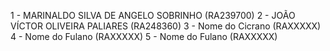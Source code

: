 1 - MARINALDO SILVA DE ANGELO SOBRINHO  (RA239700)
2 - JOÃO VÍCTOR OLIVEIRA PALIARES  (RA248360)
3 - Nome do Cicrano  (RAXXXXX)
4 - Nome do Fulano  (RAXXXXX)
5 - Nome do Fulano  (RAXXXXX)